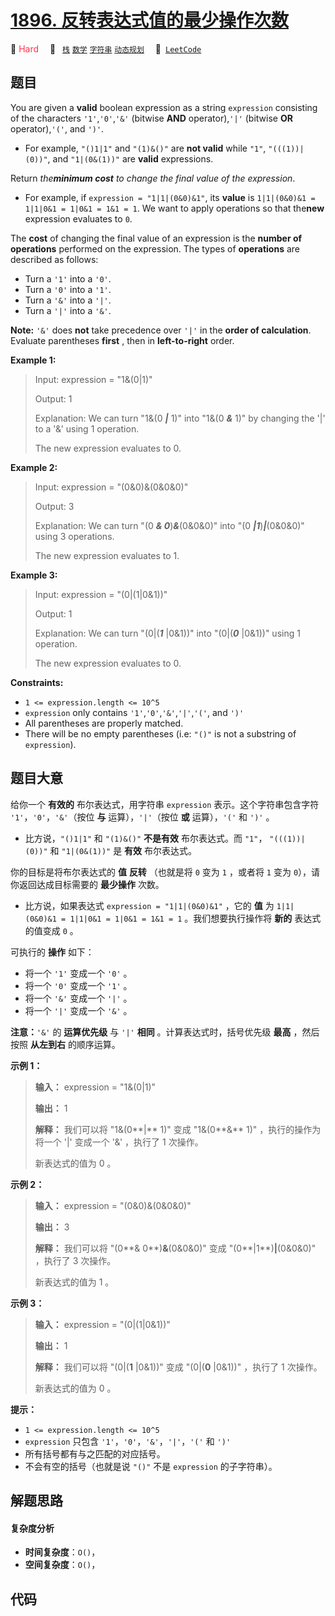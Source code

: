 # [1896. 反转表达式值的最少操作次数](https://leetcode.com/problems/minimum-cost-to-change-the-final-value-of-expression)

🔴 <font color=#ff334b>Hard</font>&emsp; 🔖&ensp; [`栈`](/outline/tag/stack.md) [`数学`](/outline/tag/math.md) [`字符串`](/outline/tag/string.md) [`动态规划`](/outline/tag/dynamic-programming.md)&emsp; 🔗&ensp;[`LeetCode`](https://leetcode.com/problems/minimum-cost-to-change-the-final-value-of-expression)

## 题目

You are given a **valid** boolean expression as a string `expression`
consisting of the characters `'1'`,`'0'`,`'&'` (bitwise **AND**
operator),`'|'` (bitwise **OR** operator),`'('`, and `')'`.

  * For example, `"()1|1"` and `"(1)&()"` are **not valid** while `"1"`, `"(((1))|(0))"`, and `"1|(0&(1))"` are **valid** expressions.

Return _the**minimum cost** to change the final value of the expression_.

  * For example, if `expression = "1|1|(0&0)&1"`, its **value** is `1|1|(0&0)&1 = 1|1|0&1 = 1|0&1 = 1&1 = 1`. We want to apply operations so that the**new** expression evaluates to `0`.

The **cost** of changing the final value of an expression is the **number of
operations** performed on the expression. The types of **operations** are
described as follows:

  * Turn a `'1'` into a `'0'`.
  * Turn a `'0'` into a `'1'`.
  * Turn a `'&'` into a `'|'`.
  * Turn a `'|'` into a `'&'`.

**Note:** `'&'` does **not** take precedence over `'|'` in the **order of
calculation**. Evaluate parentheses **first** , then in **left-to-right**
order.



**Example 1:**

> Input: expression = "1&(0|1)"
> 
> Output: 1
> 
> Explanation: We can turn "1&(0 _**|**_ 1)" into "1&(0 _**&**_ 1)" by changing the '|' to a '&' using 1 operation.
> 
> The new expression evaluates to 0. 

**Example 2:**

> Input: expression = "(0&0)&(0&0&0)"
> 
> Output: 3
> 
> Explanation: We can turn "(0 _**& 0**_)**_&_**(0&0&0)" into "(0 _**|1**_)_**|**_(0&0&0)" using 3 operations.
> 
> The new expression evaluates to 1.

**Example 3:**

> Input: expression = "(0|(1|0&1))"
> 
> Output: 1
> 
> Explanation: We can turn "(0|(_**1**_ |0&1))" into "(0|(_**0**_ |0&1))" using 1 operation.
> 
> The new expression evaluates to 0.



**Constraints:**

  * `1 <= expression.length <= 10^5`
  * `expression` only contains `'1'`,`'0'`,`'&'`,`'|'`,`'('`, and `')'`
  * All parentheses are properly matched.
  * There will be no empty parentheses (i.e: `"()"` is not a substring of `expression`).


## 题目大意

给你一个 **有效的** 布尔表达式，用字符串 `expression` 表示。这个字符串包含字符 `'1'`，`'0'`，`'&'`（按位 **与**
运算），`'|'`（按位 **或** 运算），`'('` 和 `')'` 。

  * 比方说，`"()1|1"` 和 `"(1)&()"` **不是有效** 布尔表达式。而 `"1"`， `"(((1))|(0))"` 和 `"1|(0&(1))"` 是 **有效** 布尔表达式。

你的目标是将布尔表达式的 **值** **反转** （也就是将 `0` 变为 `1` ，或者将 `1` 变为 `0`），请你返回达成目标需要的
**最少操作** 次数。

  * 比方说，如果表达式 `expression = "1|1|(0&0)&1"` ，它的 **值** 为 `1|1|(0&0)&1 = 1|1|0&1 = 1|0&1 = 1&1 = 1` 。我们想要执行操作将 **新的** 表达式的值变成 `0` 。

可执行的 **操作** 如下：

  * 将一个 `'1'` 变成一个 `'0'` 。
  * 将一个 `'0'` 变成一个 `'1'` 。
  * 将一个 `'&'` 变成一个 `'|'` 。
  * 将一个 `'|'` 变成一个 `'&'` 。

**注意：**`'&'` 的 **运算优先级** 与 `'|'` **相同** 。计算表达式时，括号优先级 **最高** ，然后按照 **从左到右**
的顺序运算。

**示例 1：**

> 
> 
> 
> 
> 
> **输入：** expression = "1&(0|1)"
> 
> **输出：** 1
> 
> **解释：** 我们可以将 "1&(0**|** 1)" 变成 "1&(0**&** 1)" ，执行的操作为将一个 '|' 变成一个 '&' ，执行了 1 次操作。
> 
> 新表达式的值为 0 。
> 
> 

**示例 2：**

> 
> 
> 
> 
> 
> **输入：** expression = "(0&0)&(0&0&0)"
> 
> **输出：** 3
> 
> **解释：** 我们可以将 "(0**& 0**)**&**(0&0&0)" 变成 "(0**|1**)**|**(0&0&0)" ，执行了 3 次操作。
> 
> 新表达式的值为 1 。
> 
> 

**示例 3：**

> 
> 
> 
> 
> 
> **输入：** expression = "(0|(1|0&1))"
> 
> **输出：** 1
> 
> **解释：** 我们可以将 "(0|(**1** |0&1))" 变成 "(0|(**0** |0&1))" ，执行了 1 次操作。
> 
> 新表达式的值为 0 。

**提示：**

  * `1 <= expression.length <= 10^5`
  * `expression` 只包含 `'1'`，`'0'`，`'&'`，`'|'`，`'('` 和 `')'`
  * 所有括号都有与之匹配的对应括号。
  * 不会有空的括号（也就是说 `"()"` 不是 `expression` 的子字符串）。


## 解题思路

#### 复杂度分析

- **时间复杂度**：`O()`，
- **空间复杂度**：`O()`，

## 代码

```javascript

```